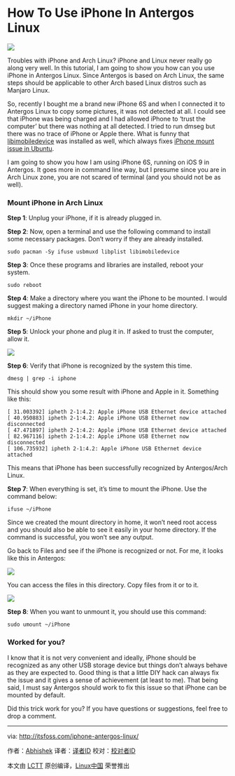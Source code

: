 How To Use iPhone In Antergos Linux
================================================================================
![](http://itsfoss.itsfoss.netdna-cdn.com/wp-content/uploads/2015/10/iPhone-Antergos-Arch-Linux.jpg)

Troubles with iPhone and Arch Linux? iPhone and Linux never really go along very well. In this tutorial, I am going to show you how can you use iPhone in Antergos Linux. Since Antergos is based on Arch Linux, the same steps should be applicable to other Arch based Linux distros such as Manjaro Linux.

So, recently I bought me a brand new iPhone 6S and when I connected it to Antergos Linux to copy some pictures, it was not detected at all. I could see that iPhone was being charged and I had allowed iPhone to ‘trust the computer’ but there was nothing at all detected. I tried to run dmseg but there was no trace of iPhone or Apple there. What is funny that [libimobiledevice][1] was installed as well, which always fixes [iPhone mount issue in Ubuntu][2].

I am going to show you how I am using iPhone 6S, running on iOS 9 in Antergos. It goes more in command line way, but I presume since you are in Arch Linux zone, you are not scared of terminal (and you should not be as well).

### Mount iPhone in Arch Linux ###

**Step 1**: Unplug your iPhone, if it is already plugged in.

**Step 2**: Now, open a terminal and use the following command to install some necessary packages. Don’t worry if they are already installed.

    sudo pacman -Sy ifuse usbmuxd libplist libimobiledevice

**Step 3**: Once these programs and libraries are installed, reboot your system.

    sudo reboot

**Step 4**: Make a directory where you want the iPhone to be mounted. I would suggest making a directory named iPhone in your home directory.

    mkdir ~/iPhone

**Step 5**: Unlock your phone and plug it in. If asked to trust the computer, allow it.

![](http://itsfoss.itsfoss.netdna-cdn.com/wp-content/uploads/2015/10/iPhone-mount-Antergos-Linux-2.jpeg)

**Step 6**: Verify that iPhone is recognized by the system this time.

    dmesg | grep -i iphone

This should show you some result with iPhone and Apple in it. Something like this:

    [ 31.003392] ipheth 2-1:4.2: Apple iPhone USB Ethernet device attached
    [ 40.950883] ipheth 2-1:4.2: Apple iPhone USB Ethernet now disconnected
    [ 47.471897] ipheth 2-1:4.2: Apple iPhone USB Ethernet device attached
    [ 82.967116] ipheth 2-1:4.2: Apple iPhone USB Ethernet now disconnected
    [ 106.735932] ipheth 2-1:4.2: Apple iPhone USB Ethernet device attached

This means that iPhone has been successfully recognized by Antergos/Arch Linux.

**Step 7**: When everything is set, it’s time to mount the iPhone. Use the command below:

    ifuse ~/iPhone

Since we created the mount directory in home, it won’t need root access and you should also be able to see it easily in your home directory. If the command is successful, you won’t see any output.

Go back to Files and see if the iPhone is recognized or not. For me, it looks like this in Antergos:

![](http://itsfoss.itsfoss.netdna-cdn.com/wp-content/uploads/2015/10/iPhone-mount-Antergos-Linux.jpeg)

You can access the files in this directory. Copy files from it or to it.

![](http://itsfoss.itsfoss.netdna-cdn.com/wp-content/uploads/2015/10/iPhone-mount-Antergos-Linux-1.jpeg)

**Step 8**: When you want to unmount it, you should use this command:

    sudo umount ~/iPhone

### Worked for you? ###

I know that it is not very convenient and ideally, iPhone should be recognized as any other USB storage device but things don’t always behave as they are expected to. Good thing is that a little DIY hack can always fix the issue and it gives a sense of achievement (at least to me). That being said, I must say Antergos should work to fix this issue so that iPhone can be mounted by default.

Did this trick work for you? If you have questions or suggestions, feel free to drop a comment.

--------------------------------------------------------------------------------

via: http://itsfoss.com/iphone-antergos-linux/

作者：[Abhishek][a]
译者：[译者ID](https://github.com/译者ID)
校对：[校对者ID](https://github.com/校对者ID)

本文由 [LCTT](https://github.com/LCTT/TranslateProject) 原创编译，[Linux中国](https://linux.cn/) 荣誉推出

[a]:http://itsfoss.com/author/abhishek/
[1]:http://www.libimobiledevice.org/
[2]:http://itsfoss.com/mount-iphone-ipad-ios-7-ubuntu-13-10/